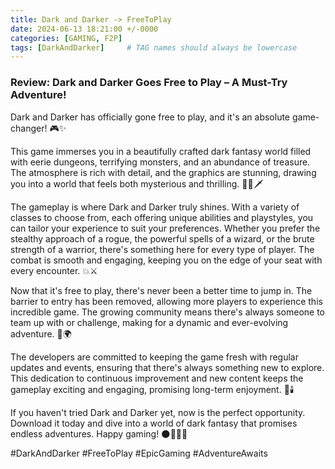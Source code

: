 ```yaml
---
title: Dark and Darker -> FreeToPlay
date: 2024-06-13 18:21:00 +/-0000
categories: [GAMING, F2P]
tags: [DarkAndDarker]     # TAG names should always be lowercase
---
```

### Review: Dark and Darker Goes Free to Play – A Must-Try Adventure!

Dark and Darker has officially gone free to play, and it's an absolute game-changer! 🎮✨

This game immerses you in a beautifully crafted dark fantasy world filled with eerie dungeons, terrifying monsters, and an abundance of treasure. The atmosphere is rich with detail, and the graphics are stunning, drawing you into a world that feels both mysterious and thrilling. 🧙‍♂️🗡️

The gameplay is where Dark and Darker truly shines. With a variety of classes to choose from, each offering unique abilities and playstyles, you can tailor your experience to suit your preferences. Whether you prefer the stealthy approach of a rogue, the powerful spells of a wizard, or the brute strength of a warrior, there's something here for every type of player. The combat is smooth and engaging, keeping you on the edge of your seat with every encounter. 💥⚔️

Now that it's free to play, there's never been a better time to jump in. The barrier to entry has been removed, allowing more players to experience this incredible game. The growing community means there's always someone to team up with or challenge, making for a dynamic and ever-evolving adventure. 🤗🌍

The developers are committed to keeping the game fresh with regular updates and events, ensuring that there's always something new to explore. This dedication to continuous improvement and new content keeps the gameplay exciting and engaging, promising long-term enjoyment. 🎊🕯️

If you haven't tried Dark and Darker yet, now is the perfect opportunity. Download it today and dive into a world of dark fantasy that promises endless adventures. Happy gaming! 🌑🕵️‍♂️🏰

#DarkAndDarker #FreeToPlay #EpicGaming #AdventureAwaits
